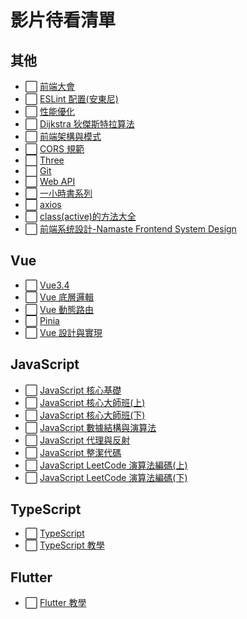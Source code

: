 # 影片待看清單

## 其他

- ⬜ [前端大會](https://fequan.com/)
- ⬜ [ESLint 配置(安東尼)](https://github.com/antfu/eslint-config)
- ⬜ [性能優化](https://www.bilibili.com/video/BV1d7UkY3ETN/?spm_id_from=333.788.recommend_more_video.-1&vd_source=09429cc2cd18c5979862bdb67049c5e2)
- ⬜ [Dijkstra 狄傑斯特拉算法](https://www.bilibili.com/video/BV1QESyYGE55/?spm_id_from=333.1007.tianma.13-4-51.click&vd_source=09429cc2cd18c5979862bdb67049c5e2)
- ⬜ [前端架構與模式](https://www.bilibili.com/list/watchlater?bvid=BV1EkUmY8EMF&oid=113518653213227)
- ⬜ [CORS 規範](https://www.bilibili.com/list/watchlater?bvid=BV1pT421k7yz&oid=1706166703)
- ⬜ [Three](https://www.bilibili.com/video/BV1Zm421g7oi/?spm_id_from=333.337.search-card.all.click&vd_source=09429cc2cd18c5979862bdb67049c5e2)
- ⬜ [Git](https://www.bilibili.com/video/BV1xg4y1m7ZS/?spm_id_from=333.999.0.0&vd_source=09429cc2cd18c5979862bdb67049c5e2)
- ⬜ [Web API](https://www.bilibili.com/video/BV1ak4y1S7aH?spm_id_from=333.788.recommend_more_video.8&vd_source=09429cc2cd18c5979862bdb67049c5e2)
- ⬜ [一小時書系列](https://www.bilibili.com/video/BV1Zk4y137QQ/?spm_id_from=333.788.recommend_more_video.-1&vd_source=09429cc2cd18c5979862bdb67049c5e2)
- ⬜ [axios](https://www.bilibili.com/video/BV1pu4y11793?spm_id_from=333.788.recommend_more_video.12&vd_source=09429cc2cd18c5979862bdb67049c5e2)
- ⬜ [class(active)的方法大全](https://blog.csdn.net/sxjit/article/details/105179075)
- ⬜ [前端系统設計-Namaste Frontend System Design](https://b23.tv/P5dFTMB)

## Vue

- ⬜ [Vue3.4](https://www.bilibili.com/video/BV1ECzdYbEB5?spm_id_from=333.788.videopod.episodes&vd_source=09429cc2cd18c5979862bdb67049c5e2&p=5)
- ⬜ [Vue 底層邏輯](https://www.bilibili.com/video/BV1xgUNYHECi/?spm_id_from=333.337.search-card.all.click&vd_source=09429cc2cd18c5979862bdb67049c5e2)
- ⬜ [Vue 動態路由](https://www.bilibili.com/video/BV1d2BBYzEbA/?spm_id_from=333.788.recommend_more_video.1&vd_source=09429cc2cd18c5979862bdb67049c5e2)
- ⬜ [Pinia](https://www.bilibili.com/video/BV1wx421S7xb/?spm_id_from=333.337.search-card.all.click&vd_source=09429cc2cd18c5979862bdb67049c5e2)
- ⬜ [Vue 設計與實現](https://www.bilibili.com/list/watchlater?bvid=BV1K24y1q7eJ&oid=694001646)

## JavaScript

- ⬜ [JavaScript 核心基礎](https://www.bilibili.com/video/BV154STYGEjG/?spm_id_from=333.1007.tianma.5-1-15.click&vd_source=09429cc2cd18c5979862bdb67049c5e2)
- ⬜ [JavaScript 核心大師班(上)](https://www.bilibili.com/video/BV11K421e7zj/?p=2&vd_source=09429cc2cd18c5979862bdb67049c5e2)
- ⬜ [JavaScript 核心大師班(下)](https://www.bilibili.com/video/BV1PK421Y7dC/?spm_id_from=333.999.0.0&vd_source=09429cc2cd18c5979862bdb67049c5e2)
- ⬜ [JavaScript 數據結構與演算法](https://www.bilibili.com/video/BV1uS411A7Cb/?spm_id_from=333.999.0.0&vd_source=09429cc2cd18c5979862bdb67049c5e2)
- ⬜ [JavaScript 代理與反射](https://www.bilibili.com/list/watchlater?bvid=BV1sNHreTE5H&oid=113067094444818)
- ⬜ [JavaScript 整潔代碼](https://www.bilibili.com/list/watchlater?bvid=BV1j3shePE86&oid=113191313018962)
- ⬜ [JavaScript LeetCode 演算法編碼(上)](https://www.bilibili.com/video/BV1ZnDBY6EXj/?spm_id_from=333.999.0.0&vd_source=09429cc2cd18c5979862bdb67049c5e2)
- ⬜ [JavaScript LeetCode 演算法編碼(下)](https://www.bilibili.com/video/BV1cjDBY5EdP/?spm_id_from=333.999.0.0&vd_source=09429cc2cd18c5979862bdb67049c5e2)

## TypeScript

- ⬜ [TypeScript](https://www.bilibili.com/video/BV1qZmmYxEPm/?spm_id_from=333.1007.tianma.7-3-25.click&vd_source=09429cc2cd18c5979862bdb67049c5e2)
- ⬜ [TypeScript 教學](https://www.bilibili.com/video/BV1YS411w7Bf/?spm_id_from=333.788.recommend_more_video.1&vd_source=09429cc2cd18c5979862bdb67049c5e2)

## Flutter

- ⬜ [Flutter 教學](https://space.bilibili.com/524498631/search/video?keyword=flutter)
